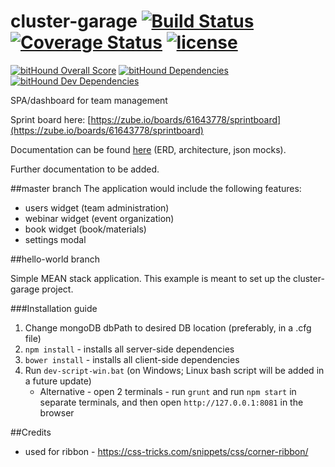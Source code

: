 # cluster-garage [![Build Status](https://travis-ci.org/xR86/cluster-garage.svg?branch=master)](https://travis-ci.org/xR86/cluster-garage) [![Coverage Status](https://coveralls.io/repos/github/xR86/cluster-garage/badge.svg?branch=master&no-cache)](https://coveralls.io/github/xR86/cluster-garage?branch=master) [![license](https://img.shields.io/badge/license-MIT-blue.svg?maxAge=2592000)](https://github.com/xR86/cluster-garage/blob/master/LICENSE)


[![bitHound Overall Score](https://www.bithound.io/github/xR86/cluster-garage/badges/score.svg)](https://www.bithound.io/github/xR86/cluster-garage) [![bitHound Dependencies](https://www.bithound.io/github/xR86/cluster-garage/badges/dependencies.svg)](https://www.bithound.io/github/xR86/cluster-garage/master/dependencies/npm) [![bitHound Dev Dependencies](https://www.bithound.io/github/xR86/cluster-garage/badges/devDependencies.svg)](https://www.bithound.io/github/xR86/cluster-garage/master/dependencies/npm)

SPA/dashboard for team management

Sprint board here: [https://zube.io/boards/61643778/sprintboard](https://zube.io/boards/61643778/sprintboard)

Documentation can be found [here](https://github.com/xR86/cluster-garage/tree/master/_documentation) (ERD, architecture, json mocks).

Further documentation to be added.

##master branch
The application would include the following features:
- users widget (team administration)
- webinar widget (event organization)
- book widget (book/materials)
- settings modal


##hello-world branch

Simple MEAN stack application.
This example is meant to set up the cluster-garage project.



###Installation guide
1. Change mongoDB dbPath to desired DB location (preferably, in a .cfg file)
2. `npm install` - installs all server-side dependencies
3. `bower install` - installs all client-side dependencies
4. Run `dev-script-win.bat` (on Windows; Linux bash script will be added in a future update)
	* Alternative - open 2 terminals - run `grunt` and run `npm start` in separate terminals, and then open `http://127.0.0.1:8081` in the browser


##Credits
- used for ribbon - https://css-tricks.com/snippets/css/corner-ribbon/
